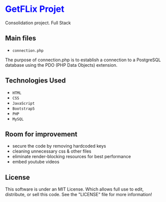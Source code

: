 
<h1 style="color:blue;">GetFLix Projet</h1>

Consolidation project. Full Stack

## Main files

- `connection.php`

The purpose of connection.php is to establish a connection to a PostgreSQL database using the PDO (PHP Data Objects) extension.

## Technologies Used
- `HTML`
- `CSS`
- `JavaScript`
- `Bootstrap5`
- `PHP`
- `MySQL`

## Room for improvement

- secure the code by removing hardcoded keys
- cleaning unnecessary css & other files
- eliminate render-blocking resources for best performance
- embed youtube videos

## License

This software is under an MIT License. Which allows full use to edit, distribute, or sell this code.
See the "LICENSE" file for more information!
